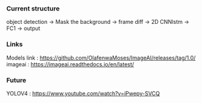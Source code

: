 ### Current structure
object detection -> Mask the background -> frame diff -> 2D CNNlstm -> FC1 -> output

### Links
Models link : https://github.com/OlafenwaMoses/ImageAI/releases/tag/1.0/
imageai     : https://imageai.readthedocs.io/en/latest/

### Future
YOLOV4      : https://www.youtube.com/watch?v=iPwepy-SVCQ
